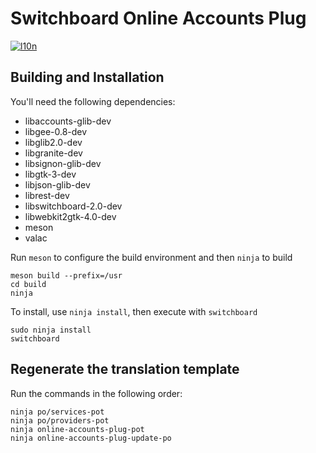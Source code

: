 # Switchboard Online Accounts Plug
[![l10n](https://l10n.elementary.io/widgets/switchboard/switchboard-plug-onlineaccounts/svg-badge.svg)](https://l10n.elementary.io/projects/switchboard/switchboard-plug-onlineaccounts)

## Building and Installation

You'll need the following dependencies:

* libaccounts-glib-dev
* libgee-0.8-dev
* libglib2.0-dev
* libgranite-dev
* libsignon-glib-dev
* libgtk-3-dev
* libjson-glib-dev
* librest-dev
* libswitchboard-2.0-dev
* libwebkit2gtk-4.0-dev
* meson
* valac

Run `meson` to configure the build environment and then `ninja` to build

    meson build --prefix=/usr
    cd build
    ninja

To install, use `ninja install`, then execute with `switchboard`

    sudo ninja install
    switchboard

## Regenerate the translation template

Run the commands in the following order:

    ninja po/services-pot
    ninja po/providers-pot
    ninja online-accounts-plug-pot
    ninja online-accounts-plug-update-po
